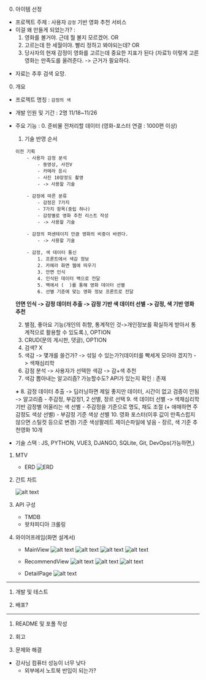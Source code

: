 0. 아이템 선정

- 프로젝트 주제 : 사용자 `감정` 기반 영화 추천 서비스
- 이걸 왜 만들게 되었는가? :
  1. 영화를 볼거야. 근데 뭘 볼지 모르겠어. OR
  2. 고르는데 한 세월이야. 빨리 정하고 봐야되는데? OR
  3. 당사자의 현재 감정이 영화를 고르는데 중요한 지표가 된다 (자료1) 이렇게 고른 영화는 만족도를 올려준다. -> 근거가 필요하다.

* 자료는 추후 검색 요망.

0. 개요

- 프로젝트 명칭 : `감정의 색`

- 개발 인원 및 기간 : 2명 11/18~11/26

- 주요 기능 : 0. 준비물
  전처리할 데이터 (영화-포스터 연결 : 1000편 이상)

  1. 기술 반영 순서

  ```
  이전 기획
      - 사용자 감정 분석
          - 동영상, 사진V
          - 카메라 응시
          - 사진 10장정도 촬영
          - -> 사용할 기술

      - 감정에 따른 분류
          - 감정은 7가지
          - 7가지 항목(중립 하나)
          - 감정별로 영화 추천 리스트 작성
          - -> 사용할 기술

      - 감정의 퍼센테이지 만큼 영화의 비중이 바뀐다.
          - -> 사용할 기술

      - 감정, 색 데이터 통신
          1. 프론트에서 색감 정보
          2. 카메라 화면 웹에 띄우기
          3. 안면 인식
          4. 인식된 데이터 백으로 전달
          5. 백에서 (  )를 통해 영화 데이터 선별
          6. 선별 기준에 맞는 영화 정보 프론트로 전달
  ```

  **안면 인식 -> 감정 데이터 추출 -> 감정 기반 색 데이터 선별 -> 감정, 색 기반 영화 추천**

  2. 별점, 좋아요 기능(개인의 취향, 통계적인 것->개인정보를 확실하게 받아서 통계적으로 활용할 수 있도록.), OPTION
  3. CRUD(문의 게시판, 댓글), OPTION
  4. 검색? X
  5. 색감 -> 몇개를 쓸건가? -> 섞일 수 있는가?(데이터를 빡세게 모아야 겠지?) -> 색채심리학
  6. 감점 분석 -> 사용자가 선택한 색감 -> 감+색 추천
  7. 색감 뽑아내는 알고리즘? 가능할수도? API가 있는지 확인 : 존재

  **+** 8. 감정 데이터 추출 -> 딥러닝하면 제일 좋지만 데이터, 시간이 없고 검증이 안됨 -> 알고리즘 - 주감정, 부감정1, 2 선별, 장르 선택 9. 색 데이터 선별 -> 색채심리학 기반 감정별 어울리는 색 선별 - 주감정을 기준으로 명도, 채도 조절 (+ 애매하면 주감정도 색상 선별) - 부감정 기준 색상 선별 10. 영화 포스터(이후 값이 만족스럽지 않으면 스틸컷 등으로 변경) 기준 색상팔레트 제이슨파일에 넣음 - 장르, 색 기준 추천영화 10개

- 기술 스택 : JS, PYTHON, VUE3, DJANGO, SQLite, Git, DevOps(가능하면,)

1. MTV

   - ERD
     ![ERD](/명세파일/ERD.png)

2. 간트 차트

   ![alt text](명세파일/image.png)

3. API 구성

   - TMDB
   - 왓챠피디아 크롤링

4. 와이어프레임(화면 설계서)

   - MainView
     ![alt text](명세파일/와이어프레임/01MainView.png)
     ![alt text](명세파일/와이어프레임/01MainViewModal1.png)
     ![alt text](명세파일/와이어프레임/01MainViewModal2.png)
     ![alt text](명세파일/와이어프레임/01MainViewModal3.png)

   - RecommendView
     ![alt text](명세파일/와이어프레임/02RecommendView.png)
     ![alt text](명세파일/와이어프레임/02RecommendViewBackground1.png)
     ![alt text](명세파일/와이어프레임/02RecommendViewBackground2.png)

   - DetailPage
     ![alt text](명세파일/와이어프레임/03DetailPage.png)

---

1. 개발 및 테스트

2. 배포?

---

1. README 및 포폴 작성

2. 회고

3. 문제와 해결

- 강사님 컴퓨터 성능이 너무 낮다
  - 외부에서 노트북 반입이 되는가?
